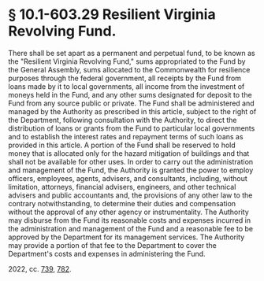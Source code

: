 # § 10.1-603.29 Resilient Virginia Revolving Fund.

<p>There shall be set apart as a permanent and perpetual fund, to be known as the "Resilient Virginia Revolving Fund," sums appropriated to the Fund by the General Assembly, sums allocated to the Commonwealth for resilience purposes through the federal government, all receipts by the Fund from loans made by it to local governments, all income from the investment of moneys held in the Fund, and any other sums designated for deposit to the Fund from any source public or private. The Fund shall be administered and managed by the Authority as prescribed in this article, subject to the right of the Department, following consultation with the Authority, to direct the distribution of loans or grants from the Fund to particular local governments and to establish the interest rates and repayment terms of such loans as provided in this article. A portion of the Fund shall be reserved to hold money that is allocated only for the hazard mitigation of buildings and that shall not be available for other uses. In order to carry out the administration and management of the Fund, the Authority is granted the power to employ officers, employees, agents, advisers, and consultants, including, without limitation, attorneys, financial advisers, engineers, and other technical advisers and public accountants and, the provisions of any other law to the contrary notwithstanding, to determine their duties and compensation without the approval of any other agency or instrumentality. The Authority may disburse from the Fund its reasonable costs and expenses incurred in the administration and management of the Fund and a reasonable fee to be approved by the Department for its management services. The Authority may provide a portion of that fee to the Department to cover the Department's costs and expenses in administering the Fund.</p><p>2022, cc. <a href='http://lis.virginia.gov/cgi-bin/legp604.exe?221+ful+CHAP0739'>739</a>, <a href='http://lis.virginia.gov/cgi-bin/legp604.exe?221+ful+CHAP0782'>782</a>.</p>